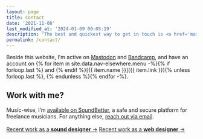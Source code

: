 ```yaml
---
layout: page
title: Contact
date: '2021-11-08'
last_modified_at: '2024-01-09 00:05:19'
description: "The best and quickest way to get in touch is <a href='mailto:hello@minutestomidnight.co.uk'>sending an email</a>. If secure communication is needed, use my <a href='/contact/pgp/'>GPG public key</a>."
permalink: /contact/
---
```

Beside this website, I'm active on [Mastodon](https://sonomu.club/@m2m) and [Bandcamp](https://minutestomidnight.bandcamp.com/follow_me), and have an account on {% for item in site.data.nav-elsewhere.menu -%}{% if forloop.last %} and {% endif %}[{{ item.name }}]({{ item.link }}){% unless forloop.last %}, {% endunless %}{% endfor -%}.

<div class="warning">
	<h2>Work with me?</h2>
	<p>
		Music-wise, I’m <a href="https://soundbetter.com/profiles/206552-simone-silvestroni">available on SoundBetter</a>, a safe and secure platform for freelance musicians. For anything else, <a href="mailto:{{ site.author.email }}">reach out via email</a>.<br><br>
		<a class="cta notice-cta" href="{{ site.url }}/sound-design/">Recent work as a <strong>sound designer</strong>&nbsp;&rarr;</a>
		<a class="cta notice-cta" href="{{ site.url }}/web-design/">Recent work as a <strong>web designer</strong>&nbsp;&rarr;</a>
	</p>
</div>